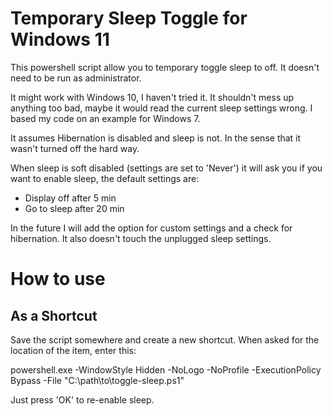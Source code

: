# Temporary Sleep Toggle for Windows 11
This powershell script allow you to temporary toggle sleep to off. It doesn't need to be run as administrator.

It might work with Windows 10, I haven't tried it. It shouldn't mess up anything too bad, maybe it would read the current sleep settings wrong. I based my code on an example for Windows 7.

It assumes Hibernation is disabled and sleep is not. In the sense that it wasn't turned off the hard way.

When sleep is soft disabled (settings are set to 'Never') it will ask you if you want to enable sleep, the default settings are:
- Display off after 5 min
- Go to sleep after 20 min

In the future I will add the option for custom settings and a check for hibernation. It also doesn't touch the unplugged sleep settings.

# How to use
## As a Shortcut
Save the script somewhere and create a new shortcut. When asked for the location of the item, enter this:

powershell.exe -WindowStyle Hidden -NoLogo -NoProfile -ExecutionPolicy Bypass -File "C:\path\to\toggle-sleep.ps1"


Just press 'OK' to re-enable sleep.
